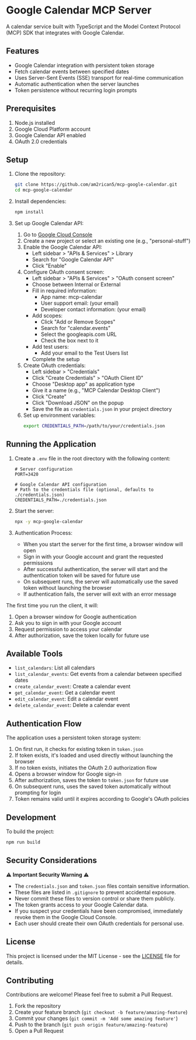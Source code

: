 # Google Calendar MCP Server

A calendar service built with TypeScript and the Model Context Protocol (MCP) SDK that integrates with Google Calendar.

## Features

- Google Calendar integration with persistent token storage
- Fetch calendar events between specified dates
- Uses Server-Sent Events (SSE) transport for real-time communication
- Automatic authentication when the server launches
- Token persistence without recurring login prompts

## Prerequisites

1. Node.js installed
2. Google Cloud Platform account
3. Google Calendar API enabled
4. OAuth 2.0 credentials

## Setup

1. Clone the repository:
   ```bash
   git clone https://github.com/am2rican5/mcp-google-calendar.git
   cd mcp-google-calendar
   ```

2. Install dependencies:
   ```bash
   npm install
   ```

3. Set up Google Calendar API:
   1. Go to [Google Cloud Console](https://console.cloud.google.com/)
   2. Create a new project or select an existing one (e.g., "personal-stuff")
   3. Enable the Google Calendar API:
      - Left sidebar > "APIs & Services" > Library
      - Search for "Google Calendar API"
      - Click "Enable"
   4. Configure OAuth consent screen:
      - Left sidebar > "APIs & Services" > "OAuth consent screen"
      - Choose between Internal or External
      - Fill in required information:
        - App name: mcp-calendar
        - User support email: (your email)
        - Developer contact information: (your email)
      - Add scopes:
        - Click "Add or Remove Scopes"
        - Search for "calendar.events"
        - Select the googleapis.com URL
        - Check the box next to it
      - Add test users:
        - Add your email to the Test Users list
      - Complete the setup
   5. Create OAuth credentials:
      - Left sidebar > "Credentials"
      - Click "Create Credentials" > "OAuth Client ID"
      - Choose "Desktop app" as application type
      - Give it a name (e.g., "MCP Calendar Desktop Client")
      - Click "Create"
      - Click "Download JSON" on the popup
      - Save the file as `credentials.json` in your project directory
   6. Set up environment variables:
      ```bash
      export CREDENTIALS_PATH=/path/to/your/credentials.json
      ```

## Running the Application

1. Create a `.env` file in the root directory with the following content:
   ```
   # Server configuration
   PORT=3420

   # Google Calendar API configuration
   # Path to the credentials file (optional, defaults to ./credentials.json)
   CREDENTIALS_PATH=./credentials.json
   ```

2. Start the server:
   ```bash
   npx -y mcp-google-calendar
   ```

3. Authentication Process:
   - When you start the server for the first time, a browser window will open
   - Sign in with your Google account and grant the requested permissions
   - After successful authentication, the server will start and the authentication token will be saved for future use
   - On subsequent runs, the server will automatically use the saved token without launching the browser
   - If authentication fails, the server will exit with an error message


The first time you run the client, it will:
1. Open a browser window for Google authentication
2. Ask you to sign in with your Google account
3. Request permission to access your calendar
4. After authorization, save the token locally for future use

## Available Tools

- `list_calendars`: List all calendars
- `list_calendar_events`: Get events from a calendar between specified dates
- `create_calendar_event`: Create a calendar event
- `get_calendar_event`: Get a calendar event
- `edit_calendar_event`: Edit a calendar event
- `delete_calendar_event`: Delete a calendar event


## Authentication Flow

The application uses a persistent token storage system:
1. On first run, it checks for existing token in `token.json`
2. If token exists, it's loaded and used directly without launching the browser
3. If no token exists, initiates the OAuth 2.0 authorization flow
4. Opens a browser window for Google sign-in
5. After authorization, saves the token to `token.json` for future use
6. On subsequent runs, uses the saved token automatically without prompting for login
7. Token remains valid until it expires according to Google's OAuth policies

## Development

To build the project:
```bash
npm run build
```

## Security Considerations

⚠️ **Important Security Warning** ⚠️

- The `credentials.json` and `token.json` files contain sensitive information.
- These files are listed in `.gitignore` to prevent accidental exposure.
- Never commit these files to version control or share them publicly.
- The token grants access to your Google Calendar data.
- If you suspect your credentials have been compromised, immediately revoke them in the Google Cloud Console.
- Each user should create their own OAuth credentials for personal use.

## License

This project is licensed under the MIT License - see the [LICENSE](LICENSE) file for details.

## Contributing

Contributions are welcome! Please feel free to submit a Pull Request.

1. Fork the repository
2. Create your feature branch (`git checkout -b feature/amazing-feature`)
3. Commit your changes (`git commit -m 'Add some amazing feature'`)
4. Push to the branch (`git push origin feature/amazing-feature`)
5. Open a Pull Request